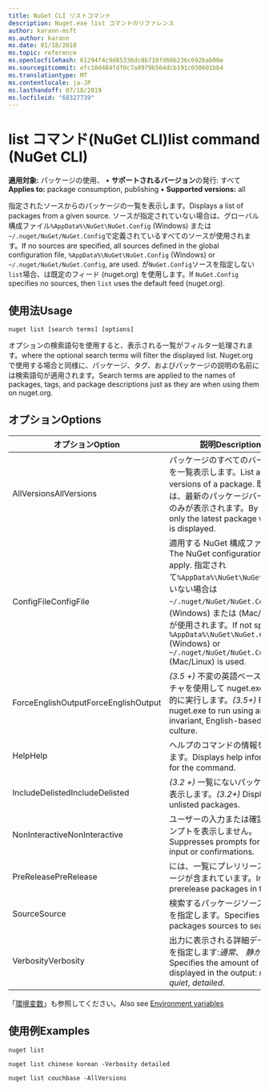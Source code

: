 ```yaml
---
title: NuGet CLI リストコマンド
description: Nuget.exe list コマンドのリファレンス
author: karann-msft
ms.author: karann
ms.date: 01/18/2018
ms.topic: reference
ms.openlocfilehash: 61294f4c9d85336dc8b718fd66b236c692bab00e
ms.sourcegitcommit: efc18d484fdf0c7a8979b564dcb191c030601bb4
ms.translationtype: MT
ms.contentlocale: ja-JP
ms.lasthandoff: 07/18/2019
ms.locfileid: "68327739"
---
```

# <a name="list-command-nuget-cli"></a><span data-ttu-id="55b20-103">list コマンド(NuGet CLI)</span><span class="sxs-lookup"><span data-stu-id="55b20-103">list command (NuGet CLI)</span></span>

<span data-ttu-id="55b20-104">**適用対象:** パッケージの使用、 &bullet; **サポートされるバージョン**の発行: すべて</span><span class="sxs-lookup"><span data-stu-id="55b20-104">**Applies to:** package consumption, publishing &bullet; **Supported versions:** all</span></span>

<span data-ttu-id="55b20-105">指定されたソースからのパッケージの一覧を表示します。</span><span class="sxs-lookup"><span data-stu-id="55b20-105">Displays a list of packages from a given source.</span></span> <span data-ttu-id="55b20-106">ソースが指定されていない場合は、グローバル構成ファイル`%AppData%\NuGet\NuGet.Config` (Windows) または`~/.nuget/NuGet/NuGet.Config`で定義されているすべてのソースが使用されます。</span><span class="sxs-lookup"><span data-stu-id="55b20-106">If no sources are specified, all sources defined in the global configuration file, `%AppData%\NuGet\NuGet.Config` (Windows) or `~/.nuget/NuGet/NuGet.Config`, are used.</span></span> <span data-ttu-id="55b20-107">が`NuGet.Config`ソースを指定しない`list`場合、は既定のフィード (nuget.org) を使用します。</span><span class="sxs-lookup"><span data-stu-id="55b20-107">If `NuGet.Config` specifies no sources, then `list` uses the default feed (nuget.org).</span></span>

## <a name="usage"></a><span data-ttu-id="55b20-108">使用法</span><span class="sxs-lookup"><span data-stu-id="55b20-108">Usage</span></span>

```cli
nuget list [search terms] [options]
```

<span data-ttu-id="55b20-109">オプションの検索語句を使用すると、表示される一覧がフィルター処理されます。</span><span class="sxs-lookup"><span data-stu-id="55b20-109">where the optional search terms will filter the displayed list.</span></span> <span data-ttu-id="55b20-110">Nuget.org で使用する場合と同様に、パッケージ、タグ、およびパッケージの説明の名前には検索語句が適用されます。</span><span class="sxs-lookup"><span data-stu-id="55b20-110">Search terms are applied to the names of packages, tags, and package descriptions just as they are when using them on nuget.org.</span></span>

## <a name="options"></a><span data-ttu-id="55b20-111">オプション</span><span class="sxs-lookup"><span data-stu-id="55b20-111">Options</span></span>

| <span data-ttu-id="55b20-112">オプション</span><span class="sxs-lookup"><span data-stu-id="55b20-112">Option</span></span> | <span data-ttu-id="55b20-113">説明</span><span class="sxs-lookup"><span data-stu-id="55b20-113">Description</span></span> |
| --- | --- |
| <span data-ttu-id="55b20-114">AllVersions</span><span class="sxs-lookup"><span data-stu-id="55b20-114">AllVersions</span></span> | <span data-ttu-id="55b20-115">パッケージのすべてのバージョンを一覧表示します。</span><span class="sxs-lookup"><span data-stu-id="55b20-115">List all versions of a package.</span></span> <span data-ttu-id="55b20-116">既定では、最新のパッケージバージョンのみが表示されます。</span><span class="sxs-lookup"><span data-stu-id="55b20-116">By default, only the latest package version is displayed.</span></span> |
| <span data-ttu-id="55b20-117">ConfigFile</span><span class="sxs-lookup"><span data-stu-id="55b20-117">ConfigFile</span></span> | <span data-ttu-id="55b20-118">適用する NuGet 構成ファイル。</span><span class="sxs-lookup"><span data-stu-id="55b20-118">The NuGet configuration file to apply.</span></span> <span data-ttu-id="55b20-119">指定されて`%AppData%\NuGet\NuGet.Config`いない場合は`~/.nuget/NuGet/NuGet.Config` 、(Windows) または (Mac/Linux) が使用されます。</span><span class="sxs-lookup"><span data-stu-id="55b20-119">If not specified, `%AppData%\NuGet\NuGet.Config` (Windows) or `~/.nuget/NuGet/NuGet.Config` (Mac/Linux) is used.</span></span>|
| <span data-ttu-id="55b20-120">ForceEnglishOutput</span><span class="sxs-lookup"><span data-stu-id="55b20-120">ForceEnglishOutput</span></span> | <span data-ttu-id="55b20-121">*(3.5 +)* 不変の英語ベースのカルチャを使用して nuget.exe を強制的に実行します。</span><span class="sxs-lookup"><span data-stu-id="55b20-121">*(3.5+)* Forces nuget.exe to run using an invariant, English-based culture.</span></span> |
| <span data-ttu-id="55b20-122">Help</span><span class="sxs-lookup"><span data-stu-id="55b20-122">Help</span></span> | <span data-ttu-id="55b20-123">ヘルプのコマンドの情報を表示します。</span><span class="sxs-lookup"><span data-stu-id="55b20-123">Displays help information for the command.</span></span> |
| <span data-ttu-id="55b20-124">IncludeDelisted</span><span class="sxs-lookup"><span data-stu-id="55b20-124">IncludeDelisted</span></span> | <span data-ttu-id="55b20-125">*(3.2 +)* 一覧にないパッケージを表示します。</span><span class="sxs-lookup"><span data-stu-id="55b20-125">*(3.2+)* Display unlisted packages.</span></span> |
| <span data-ttu-id="55b20-126">NonInteractive</span><span class="sxs-lookup"><span data-stu-id="55b20-126">NonInteractive</span></span> | <span data-ttu-id="55b20-127">ユーザーの入力または確認のプロンプトを表示しません。</span><span class="sxs-lookup"><span data-stu-id="55b20-127">Suppresses prompts for user input or confirmations.</span></span> |
| <span data-ttu-id="55b20-128">PreRelease</span><span class="sxs-lookup"><span data-stu-id="55b20-128">PreRelease</span></span> | <span data-ttu-id="55b20-129">には、一覧にプレリリースパッケージが含まれています。</span><span class="sxs-lookup"><span data-stu-id="55b20-129">Includes prerelease packages in the list.</span></span> |
| <span data-ttu-id="55b20-130">Source</span><span class="sxs-lookup"><span data-stu-id="55b20-130">Source</span></span> | <span data-ttu-id="55b20-131">検索するパッケージソースの一覧を指定します。</span><span class="sxs-lookup"><span data-stu-id="55b20-131">Specifies a list of packages sources to search.</span></span> |
| <span data-ttu-id="55b20-132">Verbosity</span><span class="sxs-lookup"><span data-stu-id="55b20-132">Verbosity</span></span> | <span data-ttu-id="55b20-133">出力に表示される詳細データの量を指定します:*通常*、 *静か*、*詳細*</span><span class="sxs-lookup"><span data-stu-id="55b20-133">Specifies the amount of detail displayed in the output: *normal*, *quiet*, *detailed*.</span></span> |

<span data-ttu-id="55b20-134">「[環境変数](cli-ref-environment-variables.md)」も参照してください。</span><span class="sxs-lookup"><span data-stu-id="55b20-134">Also see [Environment variables](cli-ref-environment-variables.md)</span></span>

## <a name="examples"></a><span data-ttu-id="55b20-135">使用例</span><span class="sxs-lookup"><span data-stu-id="55b20-135">Examples</span></span>

```cli
nuget list

nuget list chinese korean -Verbosity detailed

nuget list couchbase -AllVersions
```
